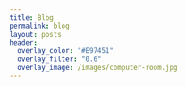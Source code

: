 ```yaml
---
title: Blog
permalink: blog
layout: posts
header:
  overlay_color: "#E97451"
  overlay_filter: "0.6"
  overlay_image: /images/computer-room.jpg
---
```

